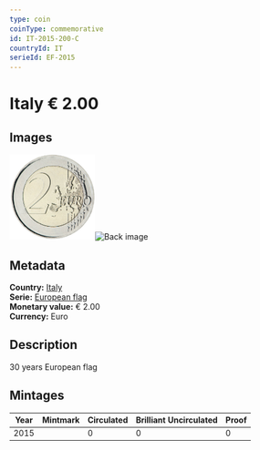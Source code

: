 ```yaml
---
type: coin
coinType: commemorative
id: IT-2015-200-C
countryId: IT
serieId: EF-2015
---
```


# Italy € 2.00

## Images

<img src="../../Images/common-2007-200.png" height="150" alt="Front image"><img src="Images/IT-2015-200-000.png" height="150" alt="Back image">

## Metadata

**Country:** [Italy](../../Countries/Italy/index.md)\
**Serie:** [European flag](index.md)\
**Monetary value:** € 2.00\
**Currency:** Euro

## Description
30 years European flag

## Mintages

| Year | Mintmark | Circulated | Brilliant Uncirculated | Proof |
| ---- | -------- | ---------- | ---------------------- | ----- |
| 2015 |  | 0| 0 | 0 |
